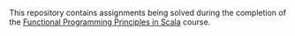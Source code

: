 This repository contains assignments being solved during the completion of the [Functional Programming Principles in Scala](https://www.coursera.org/learn/scala-functional-programming/) course.